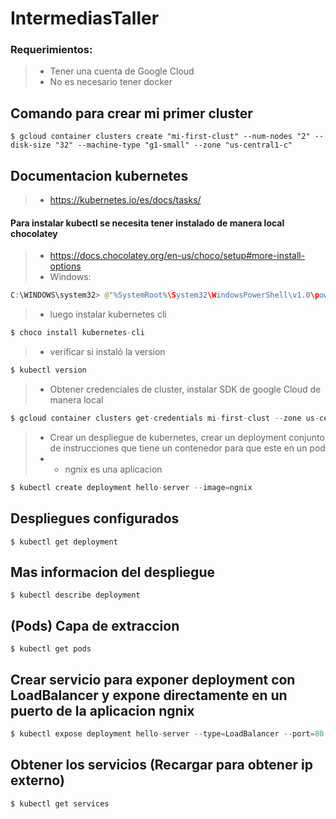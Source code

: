 # IntermediasTaller

### Requerimientos:
>- Tener una cuenta de Google Cloud
>- No es necesario tener docker 

## Comando para crear mi primer cluster
```phyton 
$ gcloud container clusters create "mi-first-clust" --num-nodes "2" --disk-size "32" --machine-type "g1-small" --zone "us-central1-c"
```
## Documentacion kubernetes
>-  https://kubernetes.io/es/docs/tasks/

#### Para instalar kubectl se necesita tener instalado de manera local chocolatey
>- https://docs.chocolatey.org/en-us/choco/setup#more-install-options
>- Windows:
```java
C:\WINDOWS\system32> @"%SystemRoot%\System32\WindowsPowerShell\v1.0\powershell.exe" -NoProfile -InputFormat None -ExecutionPolicy Bypass -Command "[System.Net.ServicePointManager]::SecurityProtocol = 3072; iex ((New-Object System.Net.WebClient).DownloadString('https://chocolatey.org/install.ps1'))" && SET "PATH=%PATH%;%ALLUSERSPROFILE%\chocolatey\bin"
```
>- luego instalar kubernetes cli
```python
$ choco install kubernetes-cli
```
>- verificar si instaló la version 
```java
$ kubectl version
```
>- Obtener credenciales de cluster, instalar SDK de google Cloud de manera local
```python
$ gcloud container clusters get-credentials mi-first-clust --zone us-central1-c
```
>- Crear un despliegue de kubernetes, crear un deployment conjunto de instrucciones que tiene un contenedor para que este en un pod 
> - - ngnix es una aplicacion
```java
$ kubectl create deployment hello-server --image=ngnix
```

## Despliegues configurados
```console
$ kubectl get deployment
```

## Mas informacion del despliegue
```console
$ kubectl describe deployment
```
## (Pods) Capa de extraccion 
```console
$ kubectl get pods
```
## Crear servicio para exponer deployment con LoadBalancer y expone directamente en un puerto de la aplicacion ngnix
```java
$ kubectl expose deployment hello-server --type=LoadBalancer --port=80
```
## Obtener los servicios (Recargar para obtener ip externo)
```console 
$ kubectl get services
```

